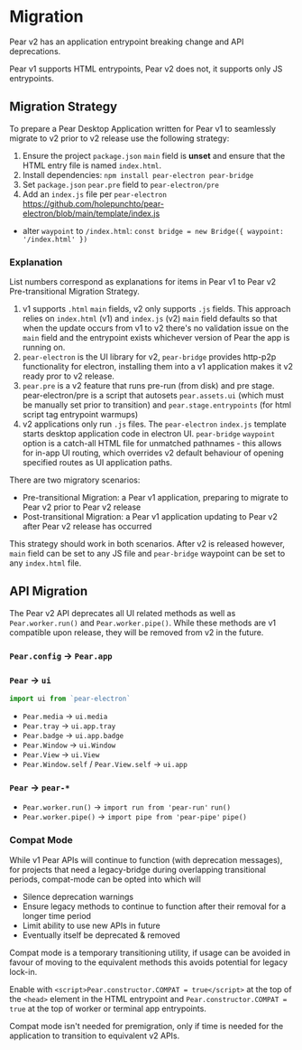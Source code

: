 # Migration

Pear v2 has an application entrypoint breaking change and API deprecations.

Pear v1 supports HTML entrypoints, Pear v2 does not, it supports only JS entrypoints.

## Migration Strategy

To prepare a Pear Desktop Application written for Pear v1 to seamlessly migrate to v2 prior to v2 release use the following strategy:

1. Ensure the project `package.json` `main` field is **unset** and ensure that the HTML entry file is named `index.html`.
2. Install dependencies: `npm install pear-electron pear-bridge`
3. Set `package.json` `pear.pre` field to `pear-electron/pre`
4. Add an `index.js` file per `pear-electron` https://github.com/holepunchto/pear-electron/blob/main/template/index.js
  * alter `waypoint` to `/index.html`: `const bridge = new Bridge({ waypoint: '/index.html' })`

### Explanation

List numbers correspond as explanations for items in Pear v1 to Pear v2 Pre-transitional Migration Strategy.

1. v1 supports `.html` `main` fields, v2 only supports `.js` fields. This approach relies on `index.html` (v1) and `index.js` (v2) `main` field defaults so that when the update occurs from v1 to v2 there's no validation issue on the `main` field and the entrypoint exists whichever version of Pear the app is running on.
2. `pear-electron` is the UI library for v2, `pear-bridge` provides http-p2p functionality for electron, installing them into a v1 application makes it v2 ready pror to v2 release.
3. `pear.pre` is a v2 feature that runs pre-run (from disk) and pre stage. pear-electron/pre is a script that autosets `pear.assets.ui` (which must be manually set prior to transition) and `pear.stage.entrypoints` (for html script tag entrypoint warmups)
4. v2 applications only run `.js` files. The `pear-electron` `index.js` template starts desktop application code in electron UI. `pear-bridge` `waypoint` option is a catch-all HTML file for unmatched pathnames - this allows for in-app UI routing, which overrides v2 default behaviour of opening specified routes as UI application paths.

There are two migratory scenarios:

* Pre-transitional Migration: a Pear v1 application, preparing to migrate to Pear v2 prior to Pear v2 release
* Post-transitional Migration: a Pear v1 application updating to Pear v2 after Pear v2 release has occurred

This strategy should work in both scenarios. After v2 is released however, `main` field can be set to any JS file and `pear-bridge` waypoint can be set to any `index.html` file.


## API Migration

The Pear v2 API deprecates all UI related methods as well as `Pear.worker.run()` and `Pear.worker.pipe()`. While these methods are v1 compatible upon release, they will be removed from v2 in the future.

### `Pear.config` -> `Pear.app`

### `Pear` -> `ui`

```js
import ui from `pear-electron`
```

* `Pear.media` -> `ui.media`
* `Pear.tray` -> `ui.app.tray`
* `Pear.badge` -> `ui.app.badge`
* `Pear.Window` -> `ui.Window`
* `Pear.View` -> `ui.View`
* `Pear.Window.self` / `Pear.View.self` -> `ui.app`

### `Pear` -> `pear-*`

* `Pear.worker.run()` -> `import run from 'pear-run'` `run()`
* `Pear.worker.pipe()` -> `import pipe from 'pear-pipe'` `pipe()`

### Compat Mode

While v1 Pear APIs will continue to function (with deprecation messages), for projects that need a legacy-bridge during overlapping transitional periods, compat-mode can be opted into which will

* Silence deprecation warnings
* Ensure legacy methods to continue to function after their removal for a longer time period
* Limit ability to use new APIs in future
* Eventually itself be deprecated & removed

Compat mode is a temporary transitioning utility, if usage can be avoided in favour of moving to the equivalent methods this avoids potential for legacy lock-in.

Enable with `<script>Pear.constructor.COMPAT = true</script>` at the top of the `<head>` element in the HTML entrypoint and `Pear.constructor.COMPAT = true` at the top of worker or terminal app entrypoints.

Compat mode isn't needed for premigration, only if time is needed for the application to transition to equivalent v2 APIs.
